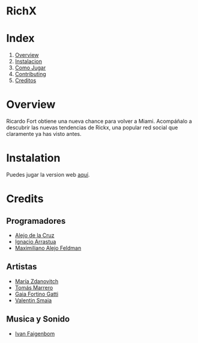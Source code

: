 # RichX

# Index
1. [Overview](#overview)
2. [Instalacion](#Instalacion)
3. [Como Jugar](#Como-Jugar)
4. [Contributing](#contributing)
5. [Creditos](#creditos)

# Overview
Ricardo Fort obtiene una nueva chance para volver a Miami. Acompáñalo a descubrir las nuevas tendencias de Rickx, una popular red social que claramente ya has visto antes.

# Instalation
Puedes jugar la version web [aquí](https://tamagoru.itch.io/rickx).

# Credits

## Programadores
- [Alejo de la Cruz](https://alejodelacruz.itch.io/)
- [Ignacio Arrastua](rojoin.itch.io)
- [Maximiliano Alejo Feldman](https://teonnn.itch.io/)

## Artistas
- [María Zdanovitch](https://linktr.ee/tamagoru)
- [Tomás Marrero](https://sanderius.itch.io/)
- [Gaia Fortino Gatti](https://gaiiasan.carrd.co/)
- [Valentin Smaia](https://valen-332.itch.io/)

## Musica y Sonido
- [Ivan Faigenbom](https://iivi.itch.io/)
